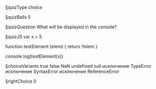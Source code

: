 §quizType
choice

§quizBalls
5

§quizQuestion
What will be displayed in the console?



§quizJS
var x = 5

function testElement (elem) {
  return !!elem
}

console.log(testElement(x))




§choiceVariants
true
false
NaN
undefined
null
исключение TypeError
исключение SyntaxError
исключение ReferenceError


§rightChoice
0
